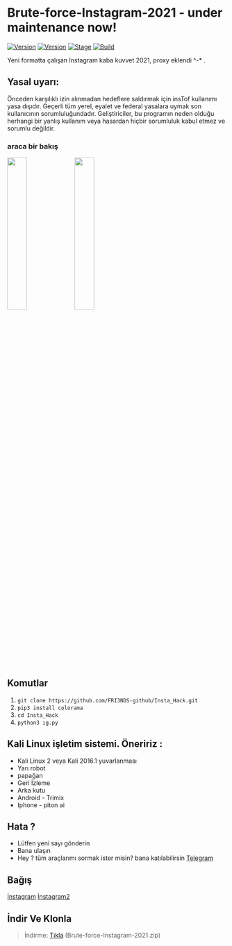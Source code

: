 # Brute-force-Instagram-2021 - under maintenance now!



[![Version](https://img.shields.io/badge/Brutesploit-1.1.0-brightgreen.svg?maxAge=259200)]()
[![Version](https://img.shields.io/badge/Codename-Pretty-red.svg?maxAge=259200)]()
[![Stage](https://img.shields.io/badge/Release-Stable-brightgreen.svg)]()
[![Build](https://img.shields.io/badge/Supported_OS-Linux-orange.svg)]()

Yeni formatta çalışan Instagram kaba kuvvet 2021, proxy eklendi ^-* .

## Yasal uyarı:

Önceden karşılıklı izin alınmadan hedeflere saldırmak için insTof kullanımı yasa dışıdır. Geçerli tüm yerel, eyalet ve federal yasalara uymak son kullanıcının sorumluluğundadır. Geliştiriciler, bu programın neden olduğu herhangi bir yanlış kullanım veya hasardan hiçbir sorumluluk kabul etmez ve sorumlu değildir.

### araca bir bakış
 
 
 <img src="https://k.top4top.io/p_1994btxsh1.jpeg" width="30%"></img>
 <img src="https://l.top4top.io/p_1994kwpq92.jpeg" width="30%"></img>



## Komutlar
1. ```git clone https://github.com/FRI3NDS-github/Insta_Hack.git```
2. ```pip3 install colorama```
3. ```cd Insta_Hack```
4. ```python3 ıg.py```


## Kali Linux işletim sistemi. Öneririz :
- Kali Linux 2 veya Kali 2016.1 yuvarlanması
- Yarı robot
- papağan
- Geri İzleme
- Arka kutu
- Android - Trimix
- Iphone - piton ai

## Hata ?
- Lütfen yeni sayı gönderin
- Bana ulaşın
- Hey ? tüm araçlarımı sormak ister misin? bana katılabilirsin [Telegram](https://T.me/FRI3NDS_ISTIYOR_SEX)

## Bağış 

 [İnstagram](https://www.instagram.com/wq.kaan_yagiz/)  [İnstagram2](https://www.instagram.com/wq.kaan_yagiz/)
 
 ## İndir Ve Klonla
 > İndirme:  [Tıkla](https://github.com/SakirBey1/Insta_Hack/archive/master.zip) (Brute-force-Instagram-2021.zip)
 
